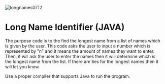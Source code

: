 
![longnamesGIT2](https://github.com/SiymX/Long_Names_Java/assets/63435885/3b74446b-758e-435e-94d0-173642a79f0f)

# Long Name Identifier (JAVA)
The purpose code is to the find the longest name from a list of names which is given by the user. This code asks the user to input a number which is represented by "n" and it means the amount of names they want to enter. Then, it will ask the user to enter the names then it will determine which is the longest name from the list. If there are ties for the longest names then it will let you know.


Use a proper compiler that supports Java to run the program.
